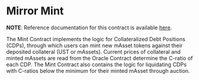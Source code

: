 # Mirror Mint <!-- omit in toc -->

**NOTE**: Reference documentation for this contract is available [here](https://docs.mirror.finance/contracts/mint).

The Mint Contract implements the logic for Collateralized Debt Positions (CDPs), through which users can mint new mAsset tokens against their deposited collateral (UST or mAssets). Current prices of collateral and minted mAssets are read from the Oracle Contract determine the C-ratio of each CDP. The Mint Contract also contains the logic for liquidating CDPs with C-ratios below the minimum for their minted mAsset through auction.
